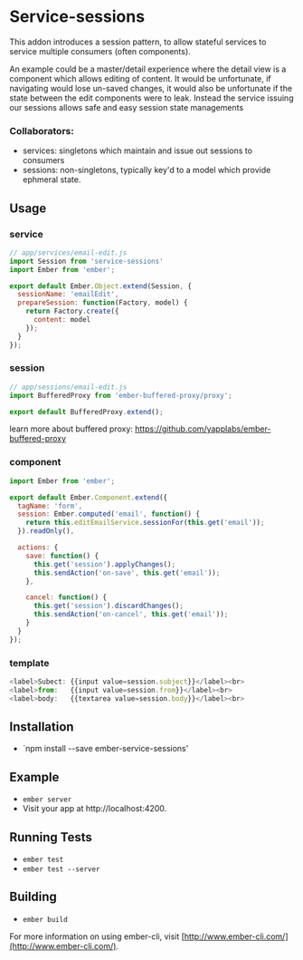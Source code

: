 # Service-sessions

This addon introduces a session pattern, to allow stateful services to service
multiple consumers (often components). 

An example could be a master/detail experience where the detail view is a
component which allows editing of content. It would be unfortunate, if
navigating would lose un-saved changes, it would also be unfortunate if the
state between the edit components were to leak. Instead the service issuing our
sessions allows safe and easy session state managements

### Collaborators:

* services: singletons which maintain and issue out sessions to consumers
* sessions: non-singletons, typically key'd to a model which provide ephmeral state.

## Usage

### service

```js
// app/services/email-edit.js
import Session from 'service-sessions'
import Ember from 'ember';

export default Ember.Object.extend(Session, {
  sessionName: 'emailEdit',
  prepareSession: function(Factory, model) {
    return Factory.create({
      content: model
    });
  }
});
```

### session

```js
// app/sessions/email-edit.js
import BufferedProxy from 'ember-buffered-proxy/proxy';

export default BufferedProxy.extend();
```

learn more about buffered proxy: https://github.com/yapplabs/ember-buffered-proxy

### component
```js
import Ember from 'ember';

export default Ember.Component.extend({
  tagName: 'form',
  session: Ember.computed('email', function() {
    return this.editEmailService.sessionFor(this.get('email'));
  }).readOnly(),

  actions: {
    save: function() {
      this.get('session').applyChanges();
      this.sendAction('on-save', this.get('email'));
    },

    cancel: function() {
      this.get('session').discardChanges();
      this.sendAction('on-cancel', this.get('email'));
    }
  }
});
```

### template

```js
<label>Subect: {{input value=session.subject}}</label><br>
<label>from:   {{input value=session.from}}</label><br>
<label>body:   {{textarea value=session.body}}</label><br>
```

## Installation

* `npm install --save ember-service-sessions'

## Example

* `ember server`
* Visit your app at http://localhost:4200.

## Running Tests

* `ember test`
* `ember test --server`

## Building

* `ember build`

For more information on using ember-cli, visit [http://www.ember-cli.com/](http://www.ember-cli.com/).
